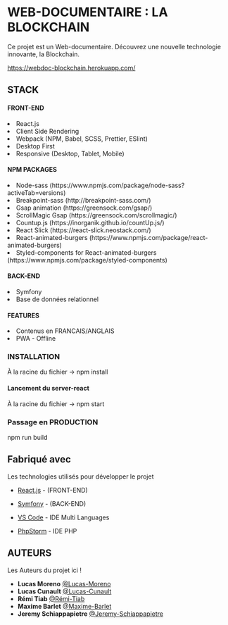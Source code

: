 # WEB-DOCUMENTAIRE : LA BLOCKCHAIN

Ce projet est un Web-documentaire.
Découvrez une nouvelle technologie innovante, la Blockchain.

https://webdoc-blockchain.herokuapp.com/

## STACK

#### FRONT-END

  <li>React.js</li>
  <li>Client Side Rendering</li>
  <li>Webpack (NPM, Babel, SCSS, Prettier, ESlint)</li>
  <li>Desktop First</li>
  <li>Responsive (Desktop, Tablet, Mobile)</li>

#### NPM PACKAGES

  <li>Node-sass (https://www.npmjs.com/package/node-sass?activeTab=versions)</li>
  <li>Breakpoint-sass (http://breakpoint-sass.com/)</li>
  <li>Gsap animation (https://greensock.com/gsap/)</li>
  <li>ScrollMagic Gsap (https://greensock.com/scrollmagic/)</li>
  <li>Countup.js (https://inorganik.github.io/countUp.js/)</li>
  <li>React Slick (https://react-slick.neostack.com/)</li>
  <li>React-animated-burgers (https://www.npmjs.com/package/react-animated-burgers)</li>
  <li>Styled-components for React-animated-burgers (https://www.npmjs.com/package/styled-components)</li>

#### BACK-END

  <li>Symfony</li>
  <li>Base de données relationnel</li>

#### FEATURES

  <li>Contenus en FRANCAIS/ANGLAIS</li>
  <li>PWA - Offline</li>

### INSTALLATION

À la racine du fichier -> npm install

#### Lancement du server-react

À la racine du fichier -> npm start

### Passage en PRODUCTION

npm run build

## Fabriqué avec

Les technologies utilisés pour développer le projet

- [React.js](https://fr.reactjs.org/) - (FRONT-END)
- [Symfony](https://symfony.com/) - (BACK-END)

- [VS Code](https://code.visualstudio.com/) - IDE Multi Languages
- [PhpStorm](https://www.jetbrains.com/fr-fr/phpstorm/) - IDE PHP

## AUTEURS

Les Auteurs du projet ici !

- **Lucas Moreno** [@Lucas-Moreno](https://github.com/Lucas-Moreno)
- **Lucas Cunault** [@Lucas-Cunault](https://github.com/Lcunault)
- **Rémi Tiab** [@Rémi-Tiab](https://github.com/RemiTiab)
- **Maxime Barlet** [@Maxime-Barlet](https://github.com/maximebarlet)
- **Jeremy Schiappapietre** [@Jeremy-Schiappapietre](https://github.com/Lucas-Moreno)
